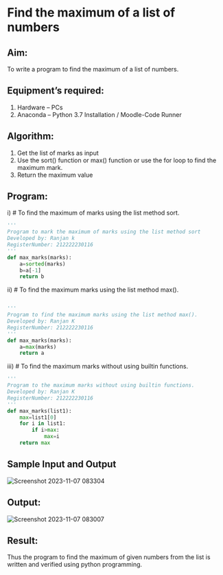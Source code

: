 # Find the maximum of a list of numbers
## Aim:
To write a program to find the maximum of a list of numbers.
## Equipment’s required:
1.	Hardware – PCs
2.	Anaconda – Python 3.7 Installation / Moodle-Code Runner
## Algorithm:
1.	Get the list of marks as input
2.	Use the sort() function or max() function or use the for loop to find the maximum mark.
3.	Return the maximum value
## Program:

i)	# To find the maximum of marks using the list method sort.
```Python
''' 
Program to mark the maximum of marks using the list method sort
Developed by: Ranjan k
RegisterNumber: 212222230116
'''
def max_marks(marks):
    a=sorted(marks)
    b=a[-1]
    return b


```

ii)	# To find the maximum marks using the list method max().
```Python

''' 
Program to find the maximum marks using the list method max().
Developed by: Ranjan K
RegisterNumber: 212222230116
'''
def max_marks(marks):
    a=max(marks)
    return a

```

iii) # To find the maximum marks without using builtin functions.
```Python
''' 
Program to the maximum marks without using builtin functions.
Developed by: Ranjan K
RegisterNumber: 212222230116
'''
def max_marks(list1):
    max=list1[0]
    for i in list1:
        if i>max:
            max=i
    return max


```
## Sample Input and Output
![Screenshot 2023-11-07 083304](https://github.com/Ranjanranjan/FindMaximum/assets/130027697/e86b3022-0418-4ea8-a5a2-893c63d3c8a9)


## Output:
![Screenshot 2023-11-07 083007](https://github.com/Ranjanranjan/FindMaximum/assets/130027697/9c88f235-6a81-4c12-ad5f-d2ce838a0e56)


## Result:
Thus the program to find the maximum of given numbers from the list is written and verified using python programming.
